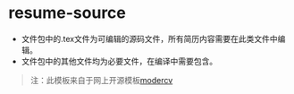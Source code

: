 resume-source
=============

- 文件包中的.tex文件为可编辑的源码文件，所有简历内容需要在此类文件中编辑。
- 文件包中的其他文件均为必要文件，在编译中需要包含。


>注：此模板来自于网上开源模板[modercv][1]

[1]:http://www.ctan.org/tex-archive/macros/latex/contrib/moderncv